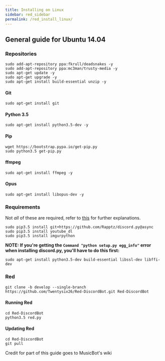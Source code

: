```yaml
---
title: Installing on Linux
sidebar: red_sidebar
permalink: /red_install_linux/
---
```


## General guide for Ubuntu 14.04

### Repositories
```
sudo add-apt-repository ppa:fkrull/deadsnakes -y
sudo add-apt-repository ppa:mc3man/trusty-media -y
sudo apt-get update -y
sudo apt-get upgrade -y
sudo apt-get install build-essential unzip -y
```

#### Git
```
sudo apt-get install git
```

#### Python 3.5
```
sudo apt-get install python3.5-dev -y
```

#### Pip
```
wget https://bootstrap.pypa.io/get-pip.py
sudo python3.5 get-pip.py
```

#### ffmpeg
```
sudo apt-get install ffmpeg -y
```

#### Opus
```
sudo apt-get install libopus-dev -y
```

### Requirements 
Not *all* of these are required, refer to [this](/Red-Docs/red_win_requirements/) for further explanations.

```
sudo pip3.5 install git+https://github.com/Rapptz/discord.py@async
sudo pip3.5 install youtube_dl
sudo pip3.5 install imgurpython
```   

**NOTE: If you're getting the `Command "python setup.py egg_info"` error when installing discord.py, you'll have to do this first:**

```sudo apt-get install python3.5-dev build-essential libssl-dev libffi-dev```

### Red  
```
git clone -b develop --single-branch https://github.com/Twentysix26/Red-DiscordBot.git Red-DiscordBot
```

#### Running Red  
```
cd Red-DiscordBot
python3.5 red.py
```

#### Updating Red
```
cd Red-DiscordBot
git pull
```

Credit for part of this guide goes to MusicBot's wiki